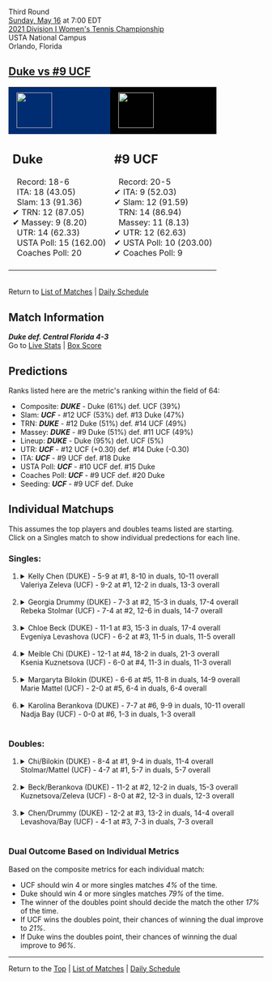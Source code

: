 Third Round[](#top)<a name="top"></a>  
[Sunday, May 16](../../schedule/05-16.md) at 7:00 EDT  
[2021 Division I Women's Tennis Championship](../index.md)  
USTA National Campus  
Orlando, Florida  
## [Duke vs #9 UCF](https://www.ncaa.com/game/5833696)  

<table><tr style="background-color: #d9d9d9 !important"><td style="background-color: #002D72 !important"><img src="https://www.ncaa.com/sites/default/files/images/logos/schools/d/duke.70.png" width="70" height="70" style="padding: 8px;" /></td><td style="background-color: #010101 !important"><img src="https://www.ncaa.com/sites/default/files/images/logos/schools/u/ucf.70.png" width="70" height="70" style="padding: 8px;" /></td></tr><tr>
<td>  

<h2>Duke</h2>  
&nbsp; Record: 18-6<br>  
&nbsp; ITA: 18 (43.05)<br>  
&nbsp; Slam: 13 (91.36)<br>  
&#10004; TRN: 12 (87.05)<br>  
&#10004; Massey: 9 (8.20)<br>  
&nbsp; UTR: 14 (62.33)<br>  
&nbsp; USTA Poll: 15 (162.00)<br>  
&nbsp; Coaches Poll: 20<br>  
<br>  

</td>
<td>  

<h2>#9 UCF</h2>  
&nbsp; Record: 20-5<br>  
&#10004; ITA: 9 (52.03)<br>  
&#10004; Slam: 12 (91.59)<br>  
&nbsp; TRN: 14 (86.94)<br>  
&nbsp; Massey: 11 (8.13)<br>  
&#10004; UTR: 12 (62.63)<br>  
&#10004; USTA Poll: 10 (203.00)<br>  
&#10004; Coaches Poll: 9<br>  
<br>  

</td>
</tr></table>  


<br>Return to [List of Matches](../index.md) &#124; [Daily Schedule](../../schedule/05-16.md)

## Match Information  
***Duke def. Central Florida 4-3***  
Go to [Live Stats](http://scores.tennisticker.de/usa/ustanc/conf/lp.html?lid=83) | [Box Score](https://www.ustanationalcampus.com/content/dam/nationalcampus/collegiate/ncaa2021/pdf/W16UCFDUKE.pdf)  

## Predictions  

Ranks listed here are the metric's ranking within the field of 64:  
- Composite: ***DUKE*** - Duke (61%) def. UCF (39%)  
- Slam: ***UCF*** - #12 UCF (53%) def. #13 Duke (47%)  
- TRN: ***DUKE*** - #12 Duke (51%) def. #14 UCF (49%)  
- Massey: ***DUKE*** - #9 Duke (51%) def. #11 UCF (49%)  
- Lineup: ***DUKE*** - Duke (95%) def. UCF (5%)  
- UTR: ***UCF*** - #12 UCF (+0.30) def. #14 Duke (-0.30)  
- ITA: ***UCF*** - #9 UCF def. #18 Duke  
- USTA Poll: ***UCF*** - #10 UCF def. #15 Duke  
- Coaches Poll: ***UCF*** - #9 UCF def. #20 Duke  
- Seeding: ***UCF*** - #9 UCF def. Duke  

## Individual Matchups  
This assumes the top players and doubles teams listed are starting.  
Click on a Singles match to show individual predections for each line.  

### Singles:  

<ol>
<li><details>
<summary markdown="span">Kelly Chen (DUKE) - 5-9 at #1, 8-10 in duals, 10-11 overall<br>Valeriya Zeleva (UCF) - 9-2 at #1, 12-2 in duals, 13-3 overall</summary>
<h4>Predictions</h4><ul>
<li>Composite: <b><i>UCF</i></b> - Zeleva (62%) def. Chen (38%)</li>  
<li>Slam: <b><i>UCF</i></b> - Zeleva (57%) def. Chen (43%)</li>  
<li>TRN: <b><i>UCF</i></b> - Zeleva (71%) def. Chen (29%)</li>  
<li>Massey: <b><i>UCF</i></b> - Zeleva (68%) def. Chen (32%)</li>  
<li>UTR: <b><i>UCF</i></b> - Zeleva (53%) def. Chen (47%)</li>  
<li>ITA: <b><i>UCF</i></b> - Zeleva (22.66) def. Chen (12.42)</li>  
</ul>
</details>&nbsp;</li>
<li><details>
<summary markdown="span">Georgia Drummy (DUKE) - 7-3 at #2, 15-3 in duals, 17-4 overall<br>Rebeka Stolmar (UCF) - 7-4 at #2, 12-6 in duals, 14-7 overall</summary>
<h4>Predictions</h4><ul>
<li>Composite: <b><i>DUKE</i></b> - Drummy (74%) def. Stolmar (26%)</li>  
<li>Slam: <b><i>DUKE</i></b> - Drummy (74%) def. Stolmar (26%)</li>  
<li>TRN: <b><i>DUKE</i></b> - Drummy (65%) def. Stolmar (35%)</li>  
<li>Massey: <b><i>DUKE</i></b> - Drummy (72%) def. Stolmar (28%)</li>  
<li>UTR: <b><i>DUKE</i></b> - Drummy (85%) def. Stolmar (15%)</li>  
<li>ITA: <b><i>DUKE</i></b> - Drummy (24.14) def. Stolmar (15.81)</li>  
</ul>
</details>&nbsp;</li>
<li><details>
<summary markdown="span">Chloe Beck (DUKE) - 11-1 at #3, 15-3 in duals, 17-4 overall<br>Evgeniya Levashova (UCF) - 6-2 at #3, 11-5 in duals, 11-5 overall</summary>
<h4>Predictions</h4><ul>
<li>Composite: <b><i>DUKE</i></b> - Beck (78%) def. Levashova (22%)</li>  
<li>Slam: <b><i>DUKE</i></b> - Beck (81%) def. Levashova (19%)</li>  
<li>TRN: <b><i>DUKE</i></b> - Beck (77%) def. Levashova (23%)</li>  
<li>Massey: <b><i>DUKE</i></b> - Beck (81%) def. Levashova (19%)</li>  
<li>UTR: <b><i>DUKE</i></b> - Beck (72%) def. Levashova (28%)</li>  
<li>ITA: <b><i>DUKE</i></b> - Beck (15.35) def. Levashova (4.48)</li>  
</ul>
</details>&nbsp;</li>
<li><details>
<summary markdown="span">Meible Chi (DUKE) - 12-1 at #4, 18-2 in duals, 21-3 overall<br>Ksenia Kuznetsova (UCF) - 6-0 at #4, 11-3 in duals, 11-3 overall</summary>
<h4>Predictions</h4><ul>
<li>Composite: <b><i>DUKE</i></b> - Chi (73%) def. Kuznetsova (27%)</li>  
<li>Slam: <b><i>DUKE</i></b> - Chi (75%) def. Kuznetsova (25%)</li>  
<li>TRN: <b><i>DUKE</i></b> - Chi (84%) def. Kuznetsova (16%)</li>  
<li>Massey: <b><i>DUKE</i></b> - Chi (63%) def. Kuznetsova (37%)</li>  
<li>UTR: <b><i>DUKE</i></b> - Chi (69%) def. Kuznetsova (31%)</li>  
<li>ITA: <b><i>DUKE</i></b> - Chi (15.20) def. Kuznetsova (3.33)</li>  
</ul>
</details>&nbsp;</li>
<li><details>
<summary markdown="span">Margaryta Bilokin (DUKE) - 6-6 at #5, 11-8 in duals, 14-9 overall<br>Marie Mattel (UCF) - 2-0 at #5, 6-4 in duals, 6-4 overall</summary>
<h4>Predictions</h4><ul>
<li>Composite: <b><i>DUKE</i></b> - Bilokin (67%) def. Mattel (33%)</li>  
<li>Slam: <b><i>DUKE</i></b> - Bilokin (65%) def. Mattel (35%)</li>  
<li>TRN: <b><i>DUKE</i></b> - Bilokin (62%) def. Mattel (38%)</li>  
<li>Massey: <b><i>DUKE</i></b> - Bilokin (53%) def. Mattel (47%)</li>  
<li>UTR: <b><i>DUKE</i></b> - Bilokin (87%) def. Mattel (13%)</li>  
<li>ITA: <b><i>DUKE</i></b> - Bilokin (2.72) def. Mattel (2.00)</li>  
</ul>
</details>&nbsp;</li>
<li><details>
<summary markdown="span">Karolina Berankova (DUKE) - 7-7 at #6, 9-9 in duals, 10-11 overall<br>Nadja Bay (UCF) - 0-0 at #6, 1-3 in duals, 1-3 overall</summary>
<h4>Predictions</h4><ul>
<li>Composite: <b><i>DUKE</i></b> - Berankova (99%) def. Bay (1%)</li>  
<li>Slam: <b><i>DUKE</i></b> - Berankova (99%) def. Bay (1%)</li>  
<li>TRN: <b><i>DUKE</i></b> - Berankova (99%) def. Bay (1%)</li>  
<li>Massey: <b><i>DUKE</i></b> - Berankova (99%) def. Bay (1%)</li>  
<li>UTR: <b><i>DUKE</i></b> - Berankova (99%) def. Bay (1%)</li>  
<li>ITA: <b><i>DUKE</i></b> - # Berankova def. Bay (0.00)</li>  
</ul>
</details>&nbsp;</li>
</ol>

### Doubles:  

<ol>
<li><details>
<summary markdown="span">Chi/Bilokin (DUKE) - 8-4 at #1, 9-4 in duals, 11-4 overall<br>Stolmar/Mattel (UCF) - 4-7 at #1, 5-7 in duals, 5-7 overall</summary>
<br>Sorry, we don't have any metrics for this match
</details>&nbsp;</li>
<li><details>
<summary markdown="span">Beck/Berankova (DUKE) - 11-2 at #2, 12-2 in duals, 15-3 overall<br>Kuznetsova/Zeleva (UCF) - 8-0 at #2, 12-3 in duals, 12-3 overall</summary>
<br>Sorry, we don't have any metrics for this match
</details>&nbsp;</li>
<li><details>
<summary markdown="span">Chen/Drummy (DUKE) - 12-2 at #3, 13-2 in duals, 14-4 overall<br>Levashova/Bay (UCF) - 4-1 at #3, 7-3 in duals, 7-3 overall</summary>
<br>Sorry, we don't have any metrics for this match
</details>&nbsp;</li>
</ol>

### Dual Outcome Based on Individual Metrics  
  
Based on the composite metrics for each individual match:  
- UCF should win 4 or more singles matches *4%* of the time.  
- Duke should win 4 or more singles matches *79%* of the time.  
- The winner of the doubles point should decide the match the other *17%* of the time.  
- If UCF wins the doubles point, their chances of winning the dual improve to *21%*.  
- If Duke wins the doubles point, their chances of winning the dual improve to *96%*.  
  
------

Return to the [Top](#top) &#124; [List of Matches](../index.md) &#124; [Daily Schedule](../../schedule/05-16.md)  
